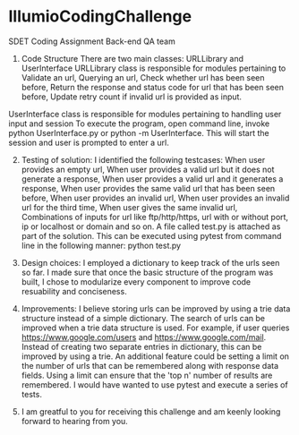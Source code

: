 # IllumioCodingChallenge
SDET Coding Assignment Back-end QA team

1. Code Structure
  There are two main classes: URLLibrary and UserInterface
  URLLibrary class is responsible for modules pertaining to 
     Validate an url, 
     Querying an url, 
     Check whether url has been seen before, 
     Return the response and status code for url that has been seen before, 
     Update retry count if invalid url is provided as input.
  
  UserInterface class is responsible for modules pertaining to handling user input and session
  To execute the program, open command line, invoke python UserInterface.py or python -m UserInterface. This will start the session and user is prompted to enter a url.
  
  
 2. Testing of solution:
  I identified the following testcases:
     When user provides an empty url, 
     When user provides a valid url but it does not generate a response, 
     When user provides a valid url and it generates a response, 
     When user  provides the same valid url that has been seen before, 
     When user provides an invalid url, 
     When user provides an invalid url for the third time, 
     When user gives the same invalid url, 
     Combinations of inputs for url like ftp/http/https, url with or without port, ip or localhost or domain and so on.
  A file called test.py is attached as part of the solution. This can be executed using pytest from command line in 
  the following manner:
      python test.py
  
  
 3. Design choices:
  I employed a dictionary to keep track of the urls seen so far. I made sure that once the basic structure of the program was built, I chose to modularize every component to improve code resuability and conciseness.
  
 4. Improvements:
I believe storing urls can be improved by using a trie data structure instead of a simple dictionary. The search of urls can be improved when a trie data structure is used. For example, if user queries https://www.google.com/users and https://www.google.com/mail. Instead of creating two separate entries in dictionary, this can be improved by using a trie.
An additional feature could be setting a limit on the number of urls that can be remembered along with response data fields. Using a limit can ensure that the 'top n' number of results are remembered.
I would have wanted to use pytest and execute a series of tests.
 5. I am greatful to you for receiving this challenge and am keenly looking forward to hearing from you.

  
  
